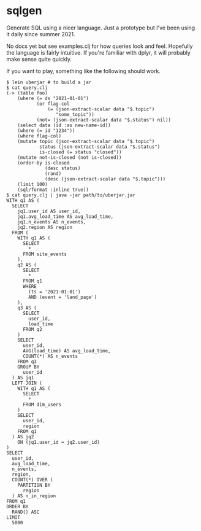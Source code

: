 # sqlgen

Generate SQL using a nicer language. Just a prototype but I've been
using it daily since summer 2021.

No docs yet but see examples.clj for how queries look and feel.
Hopefully the language is fairly intuitive. If you're familiar with
dplyr, it will probably make sense quite quickly.

If you want to play, something like the following should work.
```
$ lein uberjar # to build a jar
$ cat query.clj
(-> (table foo)
    (where (= ds "2021-01-01")
           (or flag-col
               (= (json-extract-scalar data "$.topic")
                  "some_topic"))
           (not= (json-extract-scalar data "$.status") nil))
    (select data (id :as new-name-id))
    (where (= id "1234"))
    (where flag-col)
    (mutate topic (json-extract-scalar data "$.topic")
            status (json-extract-scalar data "$.status")
            is-closed (= status "closed"))
    (mutate not-is-closed (not is-closed))
    (order-by is-closed
              (desc status)
              (rand)
              (desc (json-extract-scalar data "$.topic")))
    (limit 100)
    (sql/format :inline true))
$ cat query.clj | java -jar path/to/uberjar.jar
WITH q1 AS (
  SELECT
    jq1.user_id AS user_id,
    jq1.avg_load_time AS avg_load_time,
    jq1.n_events AS n_events,
    jq2.region AS region
  FROM (
    WITH q1 AS (
      SELECT
        *
      FROM site_events
    ),
    q2 AS (
      SELECT
        *
      FROM q1
      WHERE
        (ts = '2021-01-01')
        AND (event = 'land_page')
    ),
    q3 AS (
      SELECT
        user_id,
        load_time
      FROM q2
    )
    SELECT
      user_id,
      AVG(load_time) AS avg_load_time,
      COUNT(*) AS n_events
    FROM q3
    GROUP BY
      user_id
  ) AS jq1
  LEFT JOIN (
    WITH q1 AS (
      SELECT
        *
      FROM dim_users
    )
    SELECT
      user_id,
      region
    FROM q1
  ) AS jq2
    ON (jq1.user_id = jq2.user_id)
)
SELECT
  user_id,
  avg_load_time,
  n_events,
  region,
  COUNT(*) OVER (
    PARTITION BY
      region
  ) AS n_in_region
FROM q1
ORDER BY
  RAND() ASC
LIMIT
  5000
```
